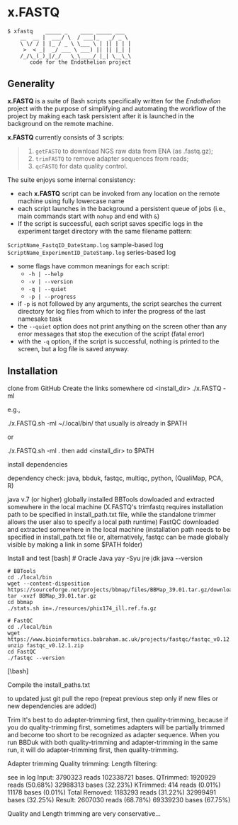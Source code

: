 # x.FASTQ

```
$ xfastq    _____ _    ____ _____ ___   
    __  __ |  ___/ \  / ___|_   _/ _ \ 
    \ \/ / | |_ / _ \ \___ \ | || | | |
     >  < _|  _/ ___ \ ___) || || |_| |
    /_/\_(_)_|/_/   \_\____/ |_| \__\_\
       code for the Endothelion project
```

## Generality

**x.FASTQ** is a suite of Bash scripts specifically written for the
*Endothelion* project with the purpose of simplifying and automating the
workflow of the project by making each task persistent after it is launched in
the background on the remote machine.

**x.FASTQ** currently consists of 3 scripts:

> 1. `getFASTQ` to download NGS raw data from ENA (as .fastq.gz);
> 1. `trimFASTQ` to remove adapter sequences from reads;
> 1. `qcFASTQ` for data quality control.

The suite enjoys some internal consistency:

* each **x.FASTQ** script can be invoked from any location on the remote machine
using fully lowercase name
* each script launches in the background a persistent queue of jobs (i.e., main
commands start with `nohup` and end with `&`)
* If the script is successful, each script saves specific logs in the experiment
target directory with the same filename pattern:

`ScriptName_FastqID_DateStamp.log`          sample-based log
`ScriptName_ExperimentID_DateStamp.log`     series-based log

* some flags have common meanings for each script:
    * `-h | --help`
    * `-v | --version`
    * `-q | --quiet`
    * `-p | --progress`
* if `-p` is not followed by any arguments, the script searches the current
directory for log files from which to infer the progress of the last namesake
task
* the `--quiet` option does not print anything on the screen other than any
error messages that stop the execution of the script (fatal error)
* with the `-q` option, if the script is successful, nothing is printed to the
screen, but a log file is saved anyway.

## Installation

clone from GitHub
Create the links somewhere
    cd <install_dir>
    ./x.FASTQ -ml <target>

e.g.,

./x.FASTQ.sh -ml ~/.local/bin/
that usually is already in $PATH

or

./x.FASTQ.sh -ml .
then add <install_dir> to $PATH

install dependencies

dependency check: java, bbduk, fastqc, multiqc, python, (QualiMap, PCA, R) 

java v.7 (or higher) globally installed
BBTools dowloaded and extracted somewhere in the local machine
(X.FASTQ's trimfastq requires installation path to be specified in install_path.txt file, while the standalone trimmer allows the user also to specify a local path runtime)
FastQC downloaded and extracted somewhere in the local machine (installation path needs to be specified in install_path.txt file or, alternatively, fastqc can be made globally visible by making a link in some $PATH folder)

Install and test
[bash]
    # Oracle Java
    yay -Syu jre jdk
    java --version

    # BBTools
    cd ./local/bin
    wget --content-disposition https://sourceforge.net/projects/bbmap/files/BBMap_39.01.tar.gz/download
    tar -xvzf BBMap_39.01.tar.gz
    cd bbmap
    ./stats.sh in=./resources/phix174_ill.ref.fa.gz

    # FastQC
    cd ./local/bin
    wget https://www.bioinformatics.babraham.ac.uk/projects/fastqc/fastqc_v0.12.1.zip
    unzip fastqc_v0.12.1.zip
    cd FastQC
    ./fastqc --version
[\bash]


Compile the install_paths.txt

to updated just git pull the repo
(repeat previous step only if new files or new dependencies are added)



Trim
It's best to do adapter-trimming first, then quality-trimming, because if you do quality-trimming first, sometimes adapters will be partially trimmed and become too short to be recognized as adapter sequence. When you run BBDuk with both quality-trimming and adapter-trimming in the same run, it will do adapter-trimming first, then quality-trimming.


Adapter trimming
Quality trimming:
Length filtering:

see in log
Input:                      3790323 reads       102338721 bases.
QTrimmed:                   1920929 reads (50.68%)  32988313 bases (32.23%)
KTrimmed:                   414 reads (0.01%)   11178 bases (0.01%)
Total Removed:              1183293 reads (31.22%)  32999491 bases (32.25%)
Result:                     2607030 reads (68.78%)  69339230 bases (67.75%)


Quality and Length trimming are very conservative...